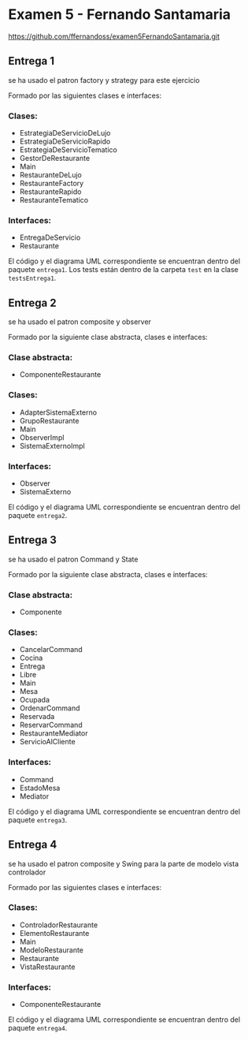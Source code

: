 
# Examen 5 - Fernando Santamaria
https://github.com/ffernandoss/examen5FernandoSantamaria.git

## Entrega 1
se ha usado el patron factory y strategy para este ejercicio

Formado por las siguientes clases e interfaces:

### Clases:
- EstrategiaDeServicioDeLujo
- EstrategiaDeServicioRapido
- EstrategiaDeServicioTematico
- GestorDeRestaurante
- Main
- RestauranteDeLujo
- RestauranteFactory
- RestauranteRapido
- RestauranteTematico

### Interfaces:
- EntregaDeServicio
- Restaurante

El código y el diagrama UML correspondiente se encuentran dentro del paquete `entrega1`. Los tests están dentro de la carpeta `test` en la clase `testsEntrega1`.

## Entrega 2
se ha usado el patron composite y observer

Formado por la siguiente clase abstracta, clases e interfaces:

### Clase abstracta:
- ComponenteRestaurante

### Clases:
- AdapterSistemaExterno
- GrupoRestaurante
- Main
- ObserverImpl
- SistemaExternoImpl

### Interfaces:
- Observer
- SistemaExterno

El código y el diagrama UML correspondiente se encuentran dentro del paquete `entrega2`.

## Entrega 3

se ha usado el patron Command y State

Formado por la siguiente clase abstracta, clases e interfaces:

### Clase abstracta:
- Componente

### Clases:
- CancelarCommand
- Cocina
- Entrega
- Libre
- Main
- Mesa
- Ocupada
- OrdenarCommand
- Reservada
- ReservarCommand
- RestauranteMediator
- ServicioAlCliente

### Interfaces:
- Command
- EstadoMesa
- Mediator

El código y el diagrama UML correspondiente se encuentran dentro del paquete `entrega3`.

## Entrega 4
se ha usado el patron composite y Swing para la parte de modelo vista controlador

Formado por las siguientes clases e interfaces:

### Clases:
- ControladorRestaurante
- ElementoRestaurante
- Main
- ModeloRestaurante
- Restaurante
- VistaRestaurante

### Interfaces:
- ComponenteRestaurante

El código y el diagrama UML correspondiente se encuentran dentro del paquete `entrega4`.
